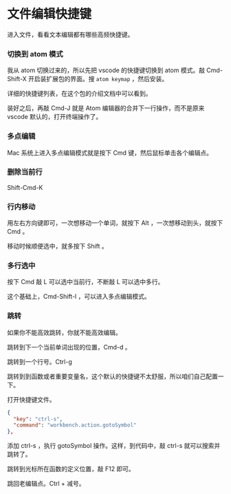 # 文件编辑快捷键

进入文件，看看文本编辑都有哪些高频快捷键。

### 切换到 atom 模式

我从 atom 切换过来的，所以先把 vscode 的快捷键切换到 atom 模式。敲 Cmd-Shift-X 开启装扩展包的界面。搜 `atom keymap` ，然后安装。

详细的快捷键列表，在这个包的介绍文档中可以看到。

装好之后，再敲 Cmd-J 就是 Atom 编辑器的合并下一行操作，而不是原来 vscode 默认的，打开终端操作了。

### 多点编辑

Mac 系统上进入多点编辑模式就是按下 Cmd 键，然后鼠标单击各个编辑点。

### 删除当前行

Shift-Cmd-K

### 行内移动

用左右方向键即可，一次想移动一个单词，就按下 Alt ，一次想移动到头，就按下 Cmd 。

移动时候顺便选中，就多按下 Shift 。

### 多行选中

按下 Cmd 敲 L 可以选中当前行，不断敲 L 可以选中多行。

这个基础上，Cmd-Shift-l ，可以进入多点编辑模式。

### 跳转

如果你不能高效跳转，你就不能高效编辑。

跳转到下一个当前单词出现的位置，Cmd-d 。

跳转到一个行号。Ctrl-g

跳转到到函数或者重要变量名，这个默认的快捷键不太舒服，所以咱们自己配置一下。

打开快捷键文件。

```json
{
  "key": "ctrl-s",
  "command": "workbench.action.gotoSymbol"
},
```

添加 ctrl-s ，执行 gotoSymbol 操作。这样，到代码中，敲 ctrl-s 就可以搜索并跳转了。

跳转到光标所在函数的定义位置，敲 F12 即可。

跳回老编辑点。Ctrl + 减号。
